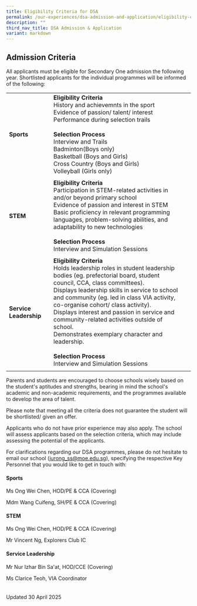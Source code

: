 ```yaml
---
title: Eligibility Criteria for DSA
permalink: /our-experiences/dsa-admission-and-application/eligibility-criteria-dsa/
description: ""
third_nav_title: DSA Admission & Application
variant: markdown
---
```

## **Admission Criteria**

All applicants must be eligible for Secondary One admission the following year. Shortlisted applicants for the individual programmes will be informed of the following: 



| |  |  |
| -------- | -------- | -------- |
|**Sports**| **Eligibility Criteria**<br>History and achievemnts in the sport<br>Evidence of passion/ talent/ interest<br>Performance during selection trails <br><br>**Selection Process**<br>Interview and Trails<br>Badminton(Boys only)<br>Basketball (Boys and Girls)<br>Cross Country (Boys and Girls)<br>Volleyball (Girls only)|    |
||||
|**STEM**|**Eligibility Criteria**<br>Participation in STEM-related activities in and/or beyond primary school<br>Evidence of passion and interest in STEM<br>Basic proficiency in relevant programming languages, problem-solving abilities, and adaptability to new technologies<br><br>**Selection Process**<br>Interview and Simulation Sessions ||
||||
|**Service Leadership**|**Eligibility Criteria**<br>Holds leadership roles in student leadership bodies (eg. prefectorial board, student council, CCA, class committees).<br>Displays leadership skills in service to school and community (eg. led in class VIA activity, co-organise cohort/ class activity).<br>Displays interest and passion in service and community-related activities outside of school.<br>Demonstrates exemplary character and leadership.<br><br>**Selection Process**<br>Interview and Simulation Sessions||
||||

Parents and students are encouraged to choose schools wisely based on the student's aptitudes and strengths, bearing in mind the school's academic and non-academic requirements, and the programmes available to develop the area of talent. 

Please note that meeting all the criteria does not guarantee the student will be shortlisted/ given an offer.

Applicants who do not have prior experience may also apply.  The school will assess applicants based on the selection criteria, which may include assessing the potential of the applicants.

For clarifications regarding our DSA programmes, please do not hesitate to email our school (jurong_ss@moe.edu.sg), specifying the respective Key Personnel that you would like to get in touch with: 

#### Sports

Ms Ong Wei Chen, HOD/PE &amp; CCA (Covering)

Mdm Wang Cuifeng, SH/PE &amp; CCA (Covering)

#### STEM	

Ms Ong Wei Chen, HOD/PE &amp; CCA (Covering)

Mr Vincent Ng, Explorers Club IC

#### Service Leadership 	

Mr Nur Izhar Bin Sa'at, HOD/CCE (Covering)

Ms Clarice Teoh, VIA Coordinator
<br>
<br>
<br>
Updated 30 April 2025